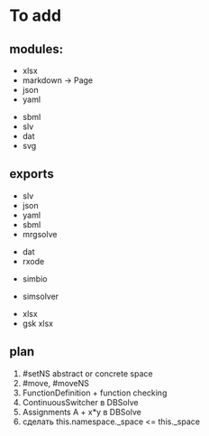# To add

## modules:

+ xlsx
+ markdown -> Page
+ json
+ yaml
- sbml
- slv
- dat
- svg

## exports

+ slv
+ json
+ yaml
+ sbml
+ mrgsolve
- dat
- rxode
+ simbio
- simsolver
+ xlsx
+ gsk xlsx

## plan

1. #setNS abstract or concrete space
1. #move, #moveNS
1. FunctionDefinition + function checking
1. ContinuousSwitcher в DBSolve
1. Assignments A + x*y в DBSolve
1. сделать this.namespace._space <= this._space
